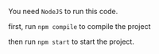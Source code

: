 You need `NodeJS` to run this code.

first, run `npm compile` to compile the project

then run `npm start` to start the project.
